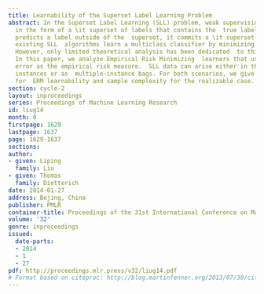 ```yaml
---
title: Learnability of the Superset Label Learning Problem
abstract: In the Superset Label Learning (SLL) problem, weak supervision is  provided
  in the form of a \it superset of labels that contains the  true label.  If the classifier
  predicts a label outside of the  superset, it commits a \it superset error.  Most
  existing SLL  algorithms learn a multiclass classifier by minimizing the superset  error.
  However, only limited theoretical analysis has been dedicated  to this approach.
  In this paper, we analyze Empirical Risk Minimizing  learners that use the superset
  error as the empirical risk measure.  SLL data can arise either in the form of independent
  instances or as  multiple-instance bags. For both scenarios, we give the conditions
  for  ERM learnability and sample complexity for the realizable case.
section: cycle-2
layout: inproceedings
series: Proceedings of Machine Learning Research
id: liug14
month: 0
firstpage: 1629
lastpage: 1637
page: 1629-1637
sections: 
author:
- given: Liping
  family: Liu
- given: Thomas
  family: Dietterich
date: 2014-01-27
address: Bejing, China
publisher: PMLR
container-title: Proceedings of the 31st International Conference on Machine Learning
volume: '32'
genre: inproceedings
issued:
  date-parts:
  - 2014
  - 1
  - 27
pdf: http://proceedings.mlr.press/v32/liug14.pdf
# Format based on citeproc: http://blog.martinfenner.org/2013/07/30/citeproc-yaml-for-bibliographies/
---
```

